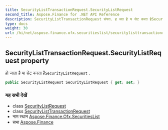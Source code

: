 ```yaml
---
title: SecurityListTransactionRequest.SecurityListRequest
second_title: Aspose.Finance for .NET API Reference
description: SecurityListTransactionRequest संपत्त. ह जत है य सेट करत हैSecurityListRequest .
type: docs
weight: 30
url: /hi/net/aspose.finance.ofx.securitieslist/securitylisttransactionrequest/securitylistrequest/
---
```

## SecurityListTransactionRequest.SecurityListRequest property

हो जाता है या सेट करता है`SecurityListRequest` .

```csharp
public SecurityListRequest SecurityListRequest { get; set; }
```

### यह सभी देखें

* class [SecurityListRequest](../../securitylistrequest/)
* class [SecurityListTransactionRequest](../)
* नाम स्थान [Aspose.Finance.Ofx.SecuritiesList](../../securitylisttransactionrequest/)
* सभा [Aspose.Finance](../../../)


